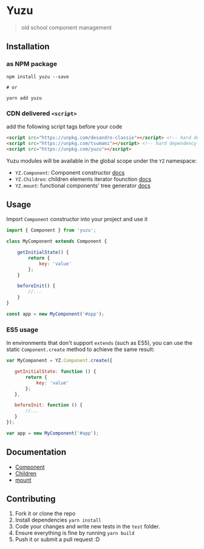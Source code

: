 # Yuzu

> old school component management

## Installation

### as NPM package

```
npm install yuzu --save

# or

yarn add yuzu
```

### CDN delivered `<script>`

add the following script tags before your code
```html
<script src="https://unpkg.com/desandro-classie"></script> <!-- hard dependency -->
<script src="https://unpkg.com/tsumami"></script> <!-- hard dependency -->
<script src="https://unpkg.com/yuzu"></script>
```

Yuzu modules will be available in the global scope under the `YZ` namespace:

* `YZ.Component`: Component constructor [docs](doc/component.md)
* `YZ.Children`: children elements iterator founction [docs](doc/children.md)
* `YZ.mount`: functional components' tree generator [docs](doc/mount.md)

## Usage

Import `Component` constructor into your project and use it

```js
import { Component } from 'yuzu';

class MyComponent extends Component {

	getInitialState() {
		return {
			key: 'value'
		};
	}

	beforeInit() {
		//...
	}
}

const app = new MyComponent('#app');
```

### ES5 usage

In environments that don't support `extends` (such as ES5), you can use the static `Component.create` method to achieve the same result:

 ```js
var MyComponent = YZ.Component.create({

	getInitialState: function () {
		return {
			key: 'value'
		};
	},

	beforeInit: function () {
		//...
	}
});

var app = new MyComponent('#app');
```

## Documentation

* [Component](doc/component.md)
* [Children](doc/children.md)
* [mount](doc/mount.md)

## Contributing

1. Fork it or clone the repo
1. Install dependencies `yarn install`
1. Code your changes and write new tests in the `test` folder.
1. Ensure everything is fine by running `yarn build`
1. Push it or submit a pull request :D
